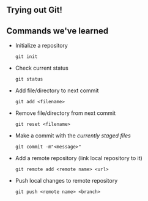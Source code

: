 Trying out Git!
----

## Commands we've learned

* Initialize a repository

  `git init`
* Check current status

  `git status`
* Add file/directory to next commit

  `git add <filename>`
* Remove file/directory from next commit

  `git reset <filename>`
* Make a commit with the *currently staged files*

  `git commit -m"<message>"`
* Add a remote repository (link local repository to it)

  `git remote add <remote name> <url>`

* Push local changes to remote repository

  `git push <remote name> <branch>`
